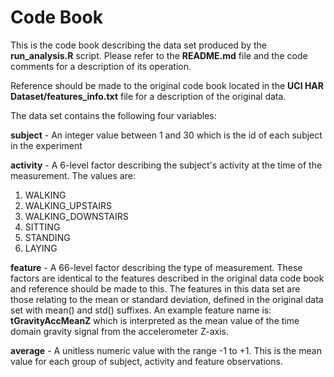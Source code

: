 # Code Book

This is the code book describing the data set produced by the __run_analysis.R__ script.  Please refer to the __README.md__ file and the code comments for a description of its operation.

Reference should be made to the original code book located in the __UCI HAR Dataset/features_info.txt__ file for a description of the original data.

The data set contains the following four variables:

__subject__ - An integer value between 1 and 30 which is the id of each subject in the experiment

__activity__ - A 6-level factor describing the subject's activity at the time of the measurement.  The values are:

1. WALKING
2. WALKING_UPSTAIRS
3. WALKING_DOWNSTAIRS
4. SITTING
5. STANDING
6. LAYING

__feature__ - A 66-level factor describing the type of measurement.  These factors are identical to the features described in the original data code book and reference should be made to this.  The features in this data set are those relating to the mean or standard deviation, defined in the original data set with mean() and std() suffixes.  An example feature name is: __tGravityAccMeanZ__ which is interpreted as the mean value of the time domain gravity signal from the accelerometer Z-axis.

__average__ - A unitless numeric value with the range -1 to +1.  This is the mean value for each group of subject, activity and feature observations.
